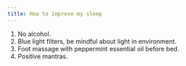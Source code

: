 ```yaml
---
title: How to improve my sleep
---
```


1. No alcohol.
2. Blue light filters, be mindful about light in environment. 
3. Foot massage with peppermint essential oil before bed. 
4. Positive mantras. 